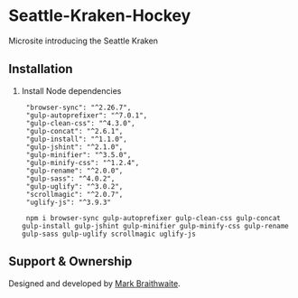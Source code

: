 # Seattle-Kraken-Hockey
Microsite introducing the Seattle Kraken

## Installation

1. Install Node dependencies

        "browser-sync": "^2.26.7",
        "gulp-autoprefixer": "^7.0.1",
        "gulp-clean-css": "^4.3.0",
        "gulp-concat": "^2.6.1",
        "gulp-install": "^1.1.0",
        "gulp-jshint": "^2.1.0",
        "gulp-minifier": "^3.5.0",
        "gulp-minify-css": "^1.2.4",
        "gulp-rename": "^2.0.0",
        "gulp-sass": "^4.0.2",
        "gulp-uglify": "^3.0.2",
        "scrollmagic": "^2.0.7",
        "uglify-js": "^3.9.3"

        npm i browser-sync gulp-autoprefixer gulp-clean-css gulp-concat gulp-install gulp-jshint gulp-minifier gulp-minify-css gulp-rename gulp-sass gulp-uglify scrollmagic uglify-js


## Support & Ownership
Designed and developed by [Mark Braithwaite](mark.braithwaite@gmail.com).